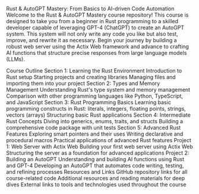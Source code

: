 Rust & AutoGPT Mastery: From Basics to AI-driven Code Automation
Welcome to the Rust & AutoGPT Mastery course repository! This course is designed to take you from a beginner in Rust programming to a skilled developer capable of leveraging GPT-4 (ChatGPT) to create an AutoGPT system. This system will not only write any code you like but also test, improve, and rewrite it as necessary. Begin your journey by building a robust web server using the Actix Web framework and advance to crafting AI functions that structure precise responses from large language models (LLMs).

Course Outline
Section 1: Learning the Rust Environment
Introduction to Rust setup
Starting projects and creating libraries
Managing files and importing them into your project
Section 2: Types and Memory Management
Understanding Rust's type system and memory management
Comparison with other programming languages like Python, TypeScript, and JavaScript
Section 3: Rust Programming Basics
Learning basic programming constructs in Rust: literals, integers, floating points, strings, vectors (arrays)
Structuring basic Rust applications
Section 4: Intermediate Rust Concepts
Diving into generics, enums, traits, and structs
Building a comprehensive code package with unit tests
Section 5: Advanced Rust Features
Exploring smart pointers and their uses
Writing declarative and procedural macros
Practical applications of advanced Rust features
Project 1: Web Server with Actix Web
Building your first web server using Actix Web
Structuring the server as a foundation for advanced applications
Project 2: Building an AutoGPT
Understanding and building AI functions using Rust and GPT-4
Developing an AutoGPT that automates code writing, testing, and refining processes
Resources and Links
GitHub repository links for all course-related code
Additional resources and reading materials for deep dives
External links to tools and technologies used throughout the course
